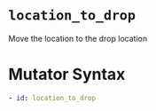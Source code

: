 # `location_to_drop`

Move the location to the drop location

# Mutator Syntax
```yaml
- id: location_to_drop
```
